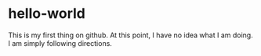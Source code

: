 # hello-world
This is my first thing on github.
At this point, I have no idea what I am doing. I am simply following directions.
